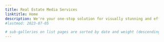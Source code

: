 ```yaml
---
title: Real Estate Media Services
linktitle: Home
description: We're your one-stop solution for visually stunning and effective real estate presentations. Transform your listings with our expertise and make a lasting impression on potential buyers.
#lastmod: 2023-07-05

# sub-galleries on list pages are sorted by date and weight (descending)
---
```

